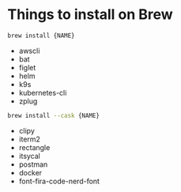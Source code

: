 # Things to install on Brew

```bash
brew install {NAME}
```

- awscli
- bat
- figlet
- helm
- k9s
- kubernetes-cli
- zplug

```bash
brew install --cask {NAME}
```

- clipy
- iterm2
- rectangle
- itsycal
- postman
- docker
- font-fira-code-nerd-font
